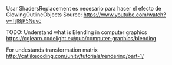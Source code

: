 Usar ShadersReplacement es necesario para hacer el efecto de GlowingOutlineObjects
Source: https://www.youtube.com/watch?v=Tjl8jP5Nuvc

TODO: 
Understand what is Blending in computer graphics
https://cglearn.codelight.eu/pub/computer-graphics/blending

For undestands transformation matrix
http://catlikecoding.com/unity/tutorials/rendering/part-1/